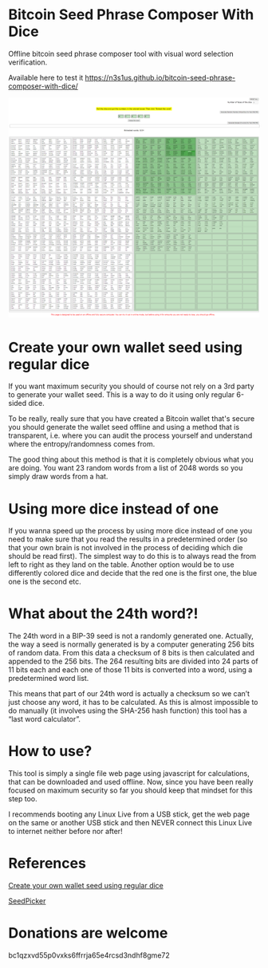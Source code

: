 # Bitcoin Seed Phrase Composer With Dice
Offline bitcoin seed phrase composer tool with visual word selection verification.

Available here to test it https://n3s1us.github.io/bitcoin-seed-phrase-composer-with-dice/

<p align="center">
  <img src="./preview.png" width="738">
</p>

# Create your own wallet seed using regular dice
If you want maximum security you should of course not rely on a 3rd party to generate your wallet seed. This is a way to do it using only regular 6-sided dice.

To be really, really sure that you have created a Bitcoin wallet that's secure you should generate the wallet seed offline and using a method that is transparent, i.e. where you can audit the process yourself and understand where the entropy/randomness comes from.

The good thing about this method is that it is completely obvious what you are doing. You want 23 random words from a list of 2048 words so you simply draw words from a hat.

# Using more dice instead of one
If you wanna speed up the process by using more dice instead of one you need to make sure that you read the results in a predetermined order (so that your own brain is not involved in the process of deciding which die should be read first). The simplest way to do this is to always read the from left to right as they land on the table. Another option would be to use differently colored dice and decide that the red one is the first one, the blue one is the second etc.

# What about the 24th word?!
The 24th word in a BIP-39 seed is not a randomly generated one. Actually, the way a seed is normally generated is by a computer generating 256 bits of random data. From this data a checksum of 8 bits is then calculated and appended to the 256 bits. The 264 resulting bits are divided into 24 parts of 11 bits each and each one of those 11 bits is converted into a word, using a predetermined word list.

This means that part of our 24th word is actually a checksum so we can’t just choose any word, it has to be calculated. As this is almost impossible to do manually (it involves using the SHA-256 hash function) this tool has a “last word calculator”.

# How to use?
This tool is simply a single file web page using javascript for calculations, that can be downloaded and used offline. Now, since you have been really focused on maximum security so far you should keep that mindset for this step too.

I recommends booting any Linux Live from a USB stick, get the web page on the same or another USB stick and then NEVER connect this Linux Live to internet neither before nor after!

# References
[Create your own wallet seed using regular dice](https://en.bitcoin.se/articles/create-your-own-wallet-seed-using-regular-dice) 

[SeedPicker](https://seedpicker.net/calculator/last-word.html)



# Donations are welcome

bc1qzxvd55p0vxks6ffrrja65e4rcsd3ndhf8gme72
